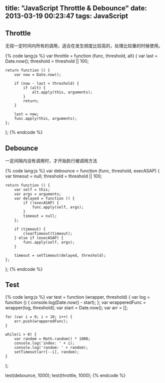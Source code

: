 title: "JavaScript Throttle &amp; Debounce"
date: 2013-03-19 00:23:47
tags: JavaScript
---

## Throttle
无视一定时间内所有的调用，适合在发生频度比较高的，处理比较重的时候使用。

{% code lang:js %}
var throttle = function (func, threshold, alt) {
    var last = Date.now();
    threshold = threshold || 100;

    return function () {
        var now = Date.now();

        if (now - last < threshold) {
            if (alt) {
                alt.apply(this, arguments);
            }
            return;
        }

        last = now;
        func.apply(this, arguments);
    };
};
{% endcode %}

## Debounce
一定间隔内没有调用时，才开始执行被调用方法

{% code lang:js %}
var debounce = function (func, threshold, execASAP) {
    var timeout = null;
    threshold = threshold || 100;

    return function () {
        var self = this;
        var args = arguments;
        var delayed = function () {
            if (!execASAP) {
                func.apply(self, args);
            }
            timeout = null;
        };

        if (timeout) {
            clearTimeout(timeout);
        } else if (execASAP) {
            func.apply(self, args);
        }

        timeout = setTimeout(delayed, threshold);
    };
};
{% endcode %}

## Test
{% code lang:js %}
var test = function (wrapper, threshold) {
    var log = function () {
        console.log(Date.now() - start);
    };
    var wrapperedFunc = wrapper(log, threshold);
    var start = Date.now();
    var arr = [];

    for (var i = 0; i < 10; i++) {
        arr.push(wrapperedFunc);
    }

    while(i > 0) {
        var random = Math.random() * 1000;
        console.log('index: ' + i);
        console.log('random: ' + random);
        setTimeout(arr[--i], random);
    }
};

test(debounce, 1000);
test(throttle, 1000);
{% endcode %}